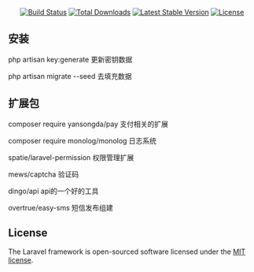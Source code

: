 <p align="center">
<a href="https://travis-ci.org/laravel/framework"><img src="https://travis-ci.org/laravel/framework.svg" alt="Build Status"></a>
<a href="https://packagist.org/packages/laravel/framework"><img src="https://poser.pugx.org/laravel/framework/d/total.svg" alt="Total Downloads"></a>
<a href="https://packagist.org/packages/laravel/framework"><img src="https://poser.pugx.org/laravel/framework/v/stable.svg" alt="Latest Stable Version"></a>
<a href="https://packagist.org/packages/laravel/framework"><img src="https://poser.pugx.org/laravel/framework/license.svg" alt="License"></a>
</p>

## 安装
php artisan key:generate	更新密钥数据

php artisan migrate --seed		去填充数据

## 扩展包
composer require yansongda/pay	支付相关的扩展

composer require monolog/monolog   日志系统

spatie/laravel-permission		权限管理扩展

mews/captcha	验证码

dingo/api   api的一个好的工具

overtrue/easy-sms 短信发布组建
## License

The Laravel framework is open-sourced software licensed under the [MIT license](https://opensource.org/licenses/MIT).
